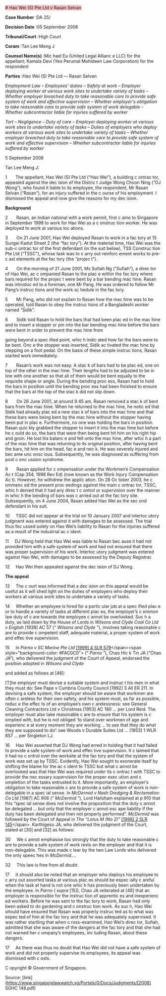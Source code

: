 <span style="background-color: #FAC0C0"># Hao Wei (S) Pte Ltd v Rasan Selvan 



**Case Number** :DA 25/ 

**Decision Date** :05 September 2008 

**Tribunal/Court** :High Court 

**Coram** :Tan Lee Meng J 

**Counsel Name(s)** :Mic hael Eu (United Legal Allianc e LLC) for the appellant; Kamala Devi (Yeo Perumal Mohideen Law Corporation) for the respondent 

**Parties** :Hao Wei (S) Pte Ltd — Rasan Selvan 

_Employment Law_ – _Employees’ duties_ – _Safety at work_ – _Employer deploying worker at various work sites to undertake variety of tasks_ – _Whether employer breached duty to take reasonable care to provide safe system of work and effective supervision_ – _Whether employer's obligation to take reasonable care to provide safe system of work delegable_ – _Whether subcontractor liable for injuries suffered by worker_ 

_Tort_ – _Negligence_ – _Duty of care_ – _Employer deploying worker at various work sites to undertake variety of tasks_ – _Duties of employers who deploy workers at various work sites to undertake variety of tasks_ – _Whether employer breached duty to take reasonable care to provide safe system of work and effective supervision_ – _Whether subcontractor liable for injuries suffered by worker_ 

5 September 2008 

Tan Lee Meng J: 

1       The appellant, Hao Wei (S) Pte Ltd (“Hao Wei”), a building c ontrac tor, appealed against the dec ision of the Distric t Judge Wong Choon Ning (“DJ Wong”), who found it liable to its employee, the respondent, Mr Rasan Selvan (“Rasan”), for an injury suffered in the c ourse of his employment. I dismissed the appeal and now give the reasons for my dec ision. 

**Background** 

2       Rasan, an Indian national with a work permit, first c ame to Singapore in September 1998 to work for Hao Wei as a c onstruc tion worker. He was deployed to work at various loc ations. 

3       On 21 June 2001, Hao Wei deployed Rasan to work in a fac tory at 15 Sungei Kadut Street 2 (the “fac tory”). At the material time, Hao Wei was the sub-c ontrac tor of the first defendant (in the suit below), TSS Construc tion Pte Ltd (“TSSC”), whose task was to c arry out reinforc ement works to pre-c ast elements at the fac tory (the “projec t”). 

4       On the morning of 21 June 2001, Ms Sufiah Ng (“Sufiah”), a direc tor of Hao Wei, ac c ompanied Rasan to the plac e within the fac tory where bars required for the projec t were bent by a bar bending mac hine. Rasan was introduc ed to a foreman, one Mr Pang. He was ordered to follow Mr Pang’s instruc tions and the work sc hedule in the fac tory. 

5       Mr Pang, who did not explain to Rasan how the mac hine was to be operated, told Rasan to obey the instruc tions of a Bangladeshi worker named “Sidik”. 

6       Sidik told Rasan to hold the bars that had been plac ed in the mac hine and to insert a stopper or pin into the bar bending mac hine before the bars were bent in order to prevent the mac hine from 


going beyond a spec ified point, whic h indic ated how far the bars were to be bent. Onc e the stopper was inserted, Sidik ac tivated the mac hine by stepping on a foot pedal. On the basis of these simple instruc tions, Rasan started work immediately. 

7       Rasan’s work was not easy. A stac k of bars had to be plac ed, one on top of the other in the mac hine. Their lengths had to be adjusted to be in line with one another so that all of them would be bent equally to the requisite shape or angle. During the bending proc ess, Rasan had to hold the bars in position until the bending proc ess had been finished to ensure that the bars at the top of the stac k did not slip down. 

8       On 26 June 2001, at around 9.45 am, Rasan removed a stac k of bent bars from the mac hine. When he returned to the mac hine, he notic ed that Sidik had already plac ed a new stac k of bars into the mac hine and that these bars were being bent by the mac hine without the stopper having been put in plac e. Furthermore, no one was holding the bars in position. Rasan quic kly grabbed the stopper to insert it into the mac hine but before he c ould do so, the bars that were then being bent hit him on his right hip and groin. He lost his balanc e and fell onto the mac hine, after whic h a part of the mac hine that was returning to its original position, after having bent the bars, hit him on the head, fac e and nec k. He was severely injured and bec ame unc onsc ious. Subsequently, he was diagnosed as suffering from post c onc ussion syndrome. 

9       Rasan applied for c ompensation under the Workmen’s Compensation Ac t (Cap 354, 1998 Rev Ed) (now known as the Work Injury Compensation Ac t). However, he withdrew the applic ation. On 28 Oc tober 2003, he c ommenc ed the present proc eedings against the main c ontrac tor, TSSC, whic h denied that it had any direc t c ontrol or supervision over the manner in whic h the bending of bars was c arried out at the fac tory site. Subsequently, on 4 June 2004, Rasan added Hao Wei as the sec ond defendant in his suit. 

10     TSSC did not appear at the trial on 10 January 2007 and interloc utory judgment was entered against it with damages to be assessed. The trial thus foc ussed solely on Hao Wei’s liability to Rasan for the injuries suffered as a result of the industrial ac c ident. 

11     DJ Wong held that Hao Wei was liable to Rasan bec ause it had not provided him with a safe system of work and had not ensured that there was proper supervision of his work. Interloc utory judgment was entered against Hao Wei, with damages to be assessed by the Deputy Registrar. 

12     Hao Wei then appealed against the dec ision of DJ Wong. 

**The appeal** 

13     The c ourt was informed that a dec ision on this appeal would be useful as it will shed light on the duties of employers who deploy their workers at various work sites to undertake a variety of tasks. 

14     Whether an employee is hired for a partic ular job at a spec ified plac e or to handle a variety of tasks at different plac es, the employer’s c ommon law duty of c are towards the employee c annot be overlooked. Suc h a duty, as laid down by the House of Lords in _Wilsons and Clyde Coal Co Ltd v English_ [1938] AC 57 (“ _Wilsons and Clyde_ ”), involves taking reasonable c are to provide c ompetent staff, adequate material, a proper system of work and effec tive supervision. 

15     In _Parno v SC Marine Pte Ltd_ [[1999] 4 SLR 579]("https://www.open.gov.sg")</span><span style="background-color: #FAC0C0"> (“ _Parno_ ”), Chao Hic k Tin JA (“Chao JA”), who delivered the judgment of the Court of Appeal, endorsed the position adopted in _Wilsons and Clyde_ 


and added as follows at [46]: 

 [T]he employer must devise a suitable system and instruc t his men in what they must do: See Pape v Cumbria County Council [1992] 3 All ER 211. In devising a safe system, the employer should be aware that workmen are often c areless for their own safety, and his system must, as far as possible, reduc e the effec ts of an employee’s own c arelessness: see General Cleaning Contractors Ltd v Christmas [1953] AC 180 ... per Lord Reid. The employer must also take reasonable c are to ensure that his system is c omplied with, but he is not obliged ‘to stand over workmen of age and experienc e at every moment they are working ... to see that they do what they are supposed to do’: see Woods v Durable Suites Ltd ... [1953] 1 WLR 857 ... per Singleton LJ. 

16     Hao Wei asserted that DJ Wong had erred in holding that it had failed to provide a safe system of work and effec tive supervision. It c laimed that it had no c ontrol over the worksite at the fac tory and that the system of work was set up by TSSC. Evidently, Hao Wei sought to exonerate itself by shifting the blame for the ac c ident to TSSC but what c annot be overlooked was that Hao Wei was required under its c ontrac t with TSSC to provide the nec essary supervision for the proper exec ution and c ompletion of the tasks entrusted to it. More importantly, an employer’s obligation to take reasonable c are to provide a safe system of work is non-delegable in a spec ial sense. In _McDermid v Nash Dredging & Reclamation Co Ltd_ [1987] AC 906 (“ _McDermid_ ”), Lord Hailsham explained at p 910 that this “spec ial sense does not involve the proposition that the duty c annot be delegated ... but only that the employer c annot esc ape liability if the duty has been delegated and then not properly performed”. _McDermid_ was followed by the Court of Appeal in _The “Lotus M (No 2)”_ [[1998] 2 SLR 145]("https://www.open.gov.sg")</span>. Karthigesu JA, who delivered the judgment of the Court, stated at [30] and [32] as follows: 

30     We c annot emphasise too strongly that the duty to take reasonable c are to provide a safe system of work rests on the employer and that it is non-delegable. This was made c lear by the two Law Lords who delivered the only speec hes in _McDermid...._ 

32     This law is free from all doubt. 

17     It should also be noted that an employer who deploys his employee to c arry out assorted tasks at various plac es should be espec ially c areful when the task at hand is not one whic h has previously been undertaken by the employee. In _Parno_ ( _supra_ [15]), Chao JA reiterated at [48] that an employer is responsible for the instruc tion of apprentic es and inexperienc ed workers. Before he was sent to the fac tory to work, Rasan had only been asked to do gardening and c onstruc tion work. As suc h, Hao Wei should have ensured that Rasan was properly instruc ted as to what was expec ted of him at the fac tory and that he was adequately supervised. It was rather startling that when c ross-examined, Hao Wei’s direc tor, Sufiah, admitted that she was aware of the dangers at the fac tory and that she had not warned her c ompany’s employees, inc luding Rasan, about these dangers. 

17     As there was thus no doubt that Hao Wei did not have a safe system of work and did not properly supervise its employees, its appeal was dismissed with c osts. 

 C opyright © Government of Singapore. 


Source: [link](https://www.singaporelawwatch.sg/Portals/0/Docs/Judgments/[2008] SGHC 148.pdf)
